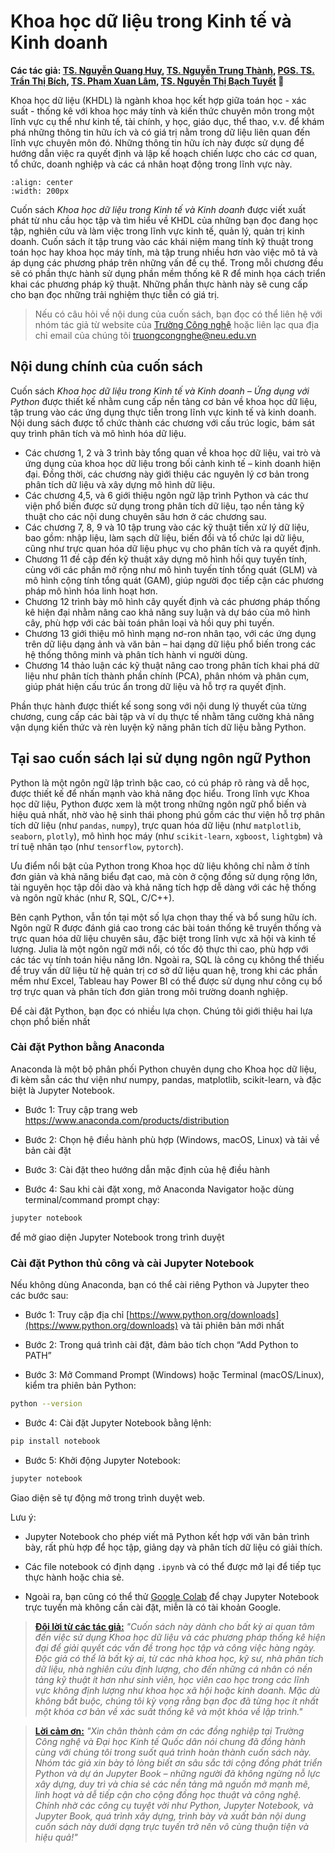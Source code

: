 # Khoa học dữ liệu trong Kinh tế và Kinh doanh

**Các tác giả: [TS. Nguyễn Quang Huy](https://nct.neu.edu.vn/giang-vien/ts-nguyen-quang-huy), [TS. Nguyễn Trung Thành](), [PGS. TS. Trần Thị Bích](), [TS. Phạm Xuan Lâm](), [TS. Nguyễn Thị Bạch Tuyết]()    🚀**

Khoa học dữ liệu (KHDL) là ngành khoa học kết hợp giữa toán học - xác suất - thống kê với khoa học máy tính và kiến thức chuyên môn trong một lĩnh vực cụ thể như kinh tế, tài chính, y học, giáo dục, thể thao, v.v. để khám phá những thông tin hữu ích và có giá trị nằm trong dữ liệu liên quan đến lĩnh vực chuyên môn đó. Những thông tin hữu ích này được sử dụng để hướng dẫn việc ra quyết định và lập kế hoạch chiến lược cho các cơ quan, tổ chức, doanh nghiệp và các cá nhân hoạt động trong lĩnh vực này.

```{image} docs/logo.png
:align: center
:width: 200px
```
Cuốn sách *Khoa học dữ liệu trong Kinh tế và Kinh doanh* được viết xuất phát từ nhu cầu học tập và tìm hiểu về KHDL của những bạn đọc đang học tập, nghiên cứu và làm việc trong lĩnh vực kinh tế, quản lý, quản trị kinh doanh. Cuốn sách ít tập trung vào các khái niệm mang tính kỹ thuật trong toán học hay khoa học máy tính, mà tập trung nhiều hơn vào việc mô tả và áp dụng các phương pháp trên những vấn đề cụ thể. Trong mỗi chương đều sẽ có phần thực hành sử dụng phần mềm thống kê R để minh họa cách triển khai các phương pháp kỹ thuật. Những phần thực hành này sẽ cung cấp cho bạn đọc những trải nghiệm thực tiễn có giá trị.

>Nếu có câu hỏi về nội dung của cuốn sách, bạn đọc có thể liên hệ với nhóm tác giả từ website của [Trường Công nghệ](https://nct.neu.edu.vn/) hoặc liên lạc qua địa chỉ email của chúng tôi [truongcongnghe@neu.edu.vn](truongcongnghe@neu.edu.vn)

## Nội dung chính của cuốn sách

Cuốn sách *Khoa học dữ liệu trong Kinh tế và Kinh doanh – Ứng dụng với Python* được thiết kế nhằm cung cấp nền tảng cơ bản về khoa học dữ liệu, tập trung vào các ứng dụng thực tiễn trong lĩnh vực kinh tế và kinh doanh. Nội dung sách được tổ chức thành các chương với cấu trúc logic, bám sát quy trình phân tích và mô hình hóa dữ liệu.

- Các chương 1, 2 và 3 trình bày tổng quan về khoa học dữ liệu, vai trò và ứng dụng của khoa học dữ liệu trong bối cảnh kinh tế – kinh doanh hiện đại. Đồng thời, các chương này giới thiệu các nguyên lý cơ bản trong phân tích dữ liệu và xây dựng mô hình dữ liệu.
- Các chương 4,5, và 6 giới thiệu ngôn ngữ lập trình Python và các thư viện phổ biến được sử dụng trong phân tích dữ liệu, tạo nền tảng kỹ thuật cho các nội dung chuyên sâu hơn ở các chương sau.
- Các chương 7, 8, 9 và 10 tập trung vào các kỹ thuật tiền xử lý dữ liệu, bao gồm: nhập liệu, làm sạch dữ liệu, biến đổi và tổ chức lại dữ liệu, cũng như trực quan hóa dữ liệu phục vụ cho phân tích và ra quyết định.
- Chương 11 đề cập đến kỹ thuật xây dựng mô hình hồi quy tuyến tính, cùng với các phần mở rộng như mô hình tuyến tính tổng quát (GLM) và mô hình cộng tính tổng quát (GAM), giúp người đọc tiếp cận các phương pháp mô hình hóa linh hoạt hơn.
- Chương 12 trình bày mô hình cây quyết định và các phương pháp thống kê hiện đại nhằm nâng cao khả năng suy luận và dự báo của mô hình cây, phù hợp với các bài toán phân loại và hồi quy phi tuyến.
- Chương 13 giới thiệu mô hình mạng nơ-ron nhân tạo, với các ứng dụng trên dữ liệu dạng ảnh và văn bản – hai dạng dữ liệu phổ biến trong các hệ thống thông minh và phân tích hành vi người dùng.
- Chương 14 thảo luận các kỹ thuật nâng cao trong phân tích khai phá dữ liệu như phân tích thành phần chính (PCA), phân nhóm và phân cụm, giúp phát hiện cấu trúc ẩn trong dữ liệu và hỗ trợ ra quyết định.

Phần thực hành được thiết kế song song với nội dung lý thuyết của từng chương, cung cấp các bài tập và ví dụ thực tế nhằm tăng cường khả năng vận dụng kiến thức và rèn luyện kỹ năng phân tích dữ liệu bằng Python.

## Tại sao cuốn sách lại sử dụng ngôn ngữ Python

Python là một ngôn ngữ lập trình bậc cao, có cú pháp rõ ràng và dễ học, được thiết kế để nhấn mạnh vào khả năng đọc hiểu. Trong lĩnh vực Khoa học dữ liệu, Python được xem là một trong những ngôn ngữ phổ biến và hiệu quả nhất, nhờ vào hệ sinh thái phong phú gồm các thư viện hỗ trợ phân tích dữ liệu (như `pandas`, `numpy`), trực quan hóa dữ liệu (như `matplotlib`, `seaborn`, `plotly`), mô hình học máy (như `scikit-learn`, `xgboost`, `lightgbm`) và trí tuệ nhân tạo (như `tensorflow`, `pytorch`). 

Ưu điểm nổi bật của Python trong Khoa học dữ liệu không chỉ nằm ở tính đơn giản và khả năng biểu đạt cao, mà còn ở cộng đồng sử dụng rộng lớn, tài nguyên học tập dồi dào và khả năng tích hợp dễ dàng với các hệ thống và ngôn ngữ khác (như R, SQL, C/C++).

Bên cạnh Python, vẫn tồn tại một số lựa chọn thay thế và bổ sung hữu ích. Ngôn ngữ R được đánh giá cao trong các bài toán thống kê truyền thống và trực quan hóa dữ liệu chuyên sâu, đặc biệt trong lĩnh vực xã hội và kinh tế lượng. Julia là một ngôn ngữ mới nổi, có tốc độ thực thi cao, phù hợp với các tác vụ tính toán hiệu năng lớn. Ngoài ra, SQL là công cụ không thể thiếu để truy vấn dữ liệu từ hệ quản trị cơ sở dữ liệu quan hệ, trong khi các phần mềm như Excel, Tableau hay Power BI có thể được sử dụng như công cụ bổ trợ trực quan và phân tích đơn giản trong môi trường doanh nghiệp.

Để cài đặt Python, bạn đọc có nhiều lựa chọn. Chúng tôi giới thiệu hai lựa chọn phổ biến nhất

### Cài đặt Python bằng Anaconda

Anaconda là một bộ phân phối Python chuyên dụng cho Khoa học dữ liệu, đi kèm sẵn các thư viện như numpy, pandas, matplotlib, scikit-learn, và đặc biệt là Jupyter Notebook.

- Bước 1: Truy cập trang web https://www.anaconda.com/products/distribution

- Bước 2: Chọn hệ điều hành phù hợp (Windows, macOS, Linux) và tải về bản cài đặt

- Bước 3: Cài đặt theo hướng dẫn mặc định của hệ điều hành

- Bước 4: Sau khi cài đặt xong, mở Anaconda Navigator hoặc dùng terminal/command prompt chạy:

```sh
jupyter notebook
```
để mở giao diện Jupyter Notebook trong trình duyệt


### Cài đặt Python thủ công và cài Jupyter Notebook

Nếu không dùng Anaconda, bạn có thể cài riêng Python và Jupyter theo các bước sau:

- Bước 1: Truy cập địa chỉ [https://www.python.org/downloads](https://www.python.org/downloads) và tải phiên bản mới nhất

- Bước 2: Trong quá trình cài đặt, đảm bảo tích chọn “Add Python to PATH”

- Bước 3: Mở Command Prompt (Windows) hoặc Terminal (macOS/Linux), kiểm tra phiên bản Python:

```sh
python --version
```

- Bước 4: Cài đặt Jupyter Notebook bằng lệnh:

```sh
pip install notebook
```

- Bước 5: Khởi động Jupyter Notebook:

```sh
jupyter notebook
```
Giao diện sẽ tự động mở trong trình duyệt web.

Lưu ý:

- Jupyter Notebook cho phép viết mã Python kết hợp với văn bản trình bày, rất phù hợp để học tập, giảng dạy và phân tích dữ liệu có giải thích.

- Các file notebook có định dạng `.ipynb` và có thể được mở lại để tiếp tục thực hành hoặc chia sẻ.

- Ngoài ra, bạn cũng có thể thử [Google Colab](https://colab.research.google.com) để chạy Jupyter Notebook trực tuyến mà không cần cài đặt, miễn là có tài khoản Google.

>[**Đôi lời từ các tác giả:**]() *"Cuốn sách này dành cho bất kỳ ai quan tâm đến việc sử dụng Khoa học dữ liệu và các phương pháp thống kê hiện đại để giải quyết các vấn đề trong học tập và công việc hàng ngày.*
*Độc giả có thể là bất kỳ ai, từ các nhà khoa học, kỹ sư, nhà phân tích dữ liệu, nhà nghiên cứu định lượng, cho đến những cá nhân có nền tảng kỹ thuật ít hơn như sinh viên, học viên cao học trong các lĩnh vực không định lượng như khoa học xã hội hoặc kinh doanh.*
*Mặc dù không bắt buộc, chúng tôi kỳ vọng rằng bạn đọc đã từng học ít nhất một khóa cơ bản về xác suất thống kê và một khóa về lập trình."*


>[**Lời cảm ơn:**]() *"Xin chân thành cảm ơn các đồng nghiệp tại Trường Công nghệ và Đại học Kinh tế Quốc dân nói chung đã đồng hành cùng với chúng tôi trong suốt quá trình hoàn thành cuốn sách này. Nhóm tác giả xin bày tỏ lòng biết ơn sâu sắc tới cộng đồng phát triển Python và dự án Jupyter Book – những người đã không ngừng nỗ lực xây dựng, duy trì và chia sẻ các nền tảng mã nguồn mở mạnh mẽ, linh hoạt và dễ tiếp cận cho cộng đồng học thuật và công nghệ. Chính nhờ các công cụ tuyệt vời như Python, Jupyter Notebook, và Jupyter Book, quá trình xây dựng, trình bày và xuất bản nội dung cuốn sách này dưới dạng trực tuyến trở nên vô cùng thuận tiện và hiệu quả!"*
